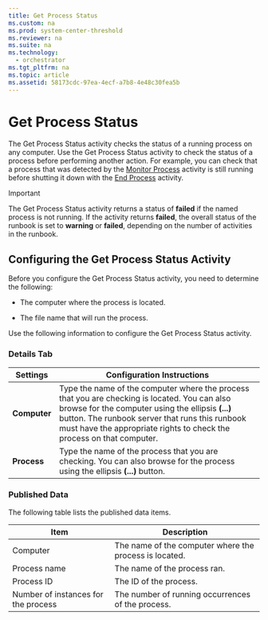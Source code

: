 ```yaml
---
title: Get Process Status
ms.custom: na
ms.prod: system-center-threshold
ms.reviewer: na
ms.suite: na
ms.technology: 
  - orchestrator
ms.tgt_pltfrm: na
ms.topic: article
ms.assetid: 58173cdc-97ea-4ecf-a7b8-4e48c30fea5b
---
```

# Get Process Status
The Get Process Status activity checks the status of a running process on any computer. Use the Get Process Status activity to check the status of a process before performing another action. For example, you can check that a process that was detected by the [Monitor Process](../../orch/reference/Monitor-Process.md) activity is still running before shutting it down with the [End Process](../../orch/reference/End-Process.md) activity.  
  
> [!IMPORTANT]  
> The Get Process Status activity returns a status of **failed** if the named process is not running. If the activity returns **failed**, the overall status of the runbook is set to **warning** or **failed**, depending on the number of activities in the runbook.  
  
## Configuring the Get Process Status Activity  
Before you configure the Get Process Status activity, you need to determine the following:  
  
-   The computer where the process is located.  
  
-   The file name that will run the process.  
  
Use the following information to configure the Get Process Status activity.  
  
### Details Tab  
  
|Settings|Configuration Instructions|  
|------------|------------------------------|  
|**Computer**|Type the name of the computer where the process that you are checking is located. You can also browse for the computer using the ellipsis **\(...\)** button. The runbook server that runs this runbook must have the appropriate rights to check the process on that computer.|  
|**Process**|Type the name of the process that you are checking. You can also browse for the process using the ellipsis **\(...\)** button.|  
  
### Published Data  
The following table lists the published data items.  
  
|Item|Description|  
|--------|---------------|  
|Computer|The name of the computer where the process is located.|  
|Process name|The name of the process ran.|  
|Process ID|The ID of the process.|  
|Number of instances for the process|The number of running occurrences of the process.|  
  
